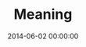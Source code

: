 ---
layout: series
series: "Meaning"
permalink: "/meaning/"
title: "Meaning"
date: 2014-06-02 00:00:00
endDate: 2014-06-29 00:00:00
description: "Happiness. Wealth. Family. Love. How we chooseto define these makes all the difference in our lives.So let's discover the real meaning of theseeveryday, life-altering words."
src: "http://s3.amazonaws.com/crossroads-media/images/Meganing_190x110.jpg"
---